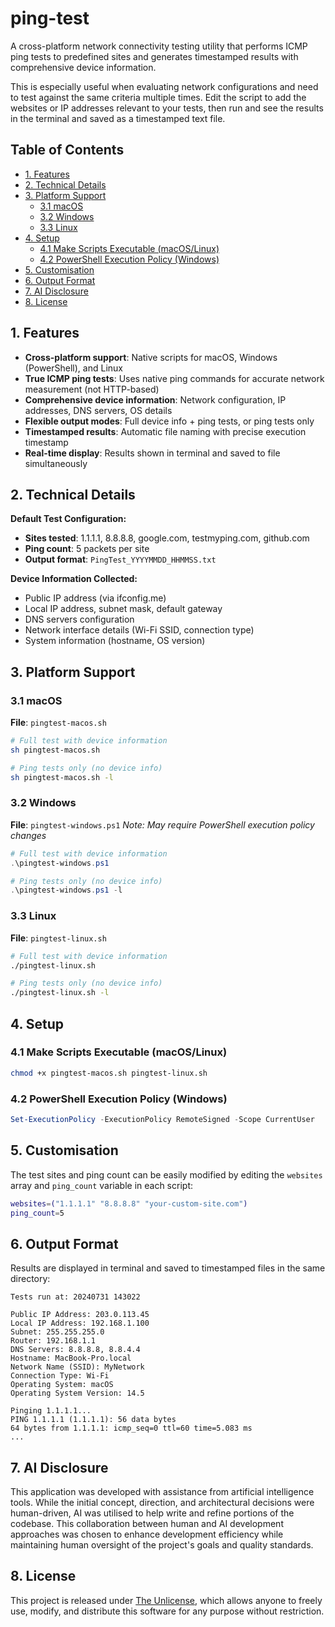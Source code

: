# ping-test

A cross-platform network connectivity testing utility that performs ICMP ping tests to predefined sites and generates timestamped results with comprehensive device information.

This is especially useful when evaluating network configurations and need to test against the same criteria multiple times. Edit the script to add the websites or IP addresses relevant to your tests, then run and see the results in the terminal and saved as a timestamped text file.

## Table of Contents

- [1. Features](#1-features)
- [2. Technical Details](#2-technical-details)
- [3. Platform Support](#3-platform-support)
  - [3.1 macOS](#31-macos)
  - [3.2 Windows](#32-windows)
  - [3.3 Linux](#33-linux)
- [4. Setup](#4-setup)
  - [4.1 Make Scripts Executable (macOS/Linux)](#41-make-scripts-executable-macoslinux)
  - [4.2 PowerShell Execution Policy (Windows)](#42-powershell-execution-policy-windows)
- [5. Customisation](#5-customisation)
- [6. Output Format](#6-output-format)
- [7. AI Disclosure](#7-ai-disclosure)
- [8. License](#8-license)

## 1. Features

- **Cross-platform support**: Native scripts for macOS, Windows (PowerShell), and Linux
- **True ICMP ping tests**: Uses native ping commands for accurate network measurement (not HTTP-based)
- **Comprehensive device information**: Network configuration, IP addresses, DNS servers, OS details
- **Flexible output modes**: Full device info + ping tests, or ping tests only
- **Timestamped results**: Automatic file naming with precise execution timestamp
- **Real-time display**: Results shown in terminal and saved to file simultaneously

## 2. Technical Details

**Default Test Configuration:**

- **Sites tested**: 1.1.1.1, 8.8.8.8, google.com, testmyping.com, github.com
- **Ping count**: 5 packets per site
- **Output format**: `PingTest_YYYYMMDD_HHMMSS.txt`

**Device Information Collected:**

- Public IP address (via ifconfig.me)
- Local IP address, subnet mask, default gateway
- DNS servers configuration
- Network interface details (Wi-Fi SSID, connection type)
- System information (hostname, OS version)

## 3. Platform Support

### 3.1 macOS

**File**: `pingtest-macos.sh`

```bash
# Full test with device information
sh pingtest-macos.sh

# Ping tests only (no device info)
sh pingtest-macos.sh -l
```

### 3.2 Windows

**File**: `pingtest-windows.ps1`
*Note: May require PowerShell execution policy changes*

```powershell
# Full test with device information
.\pingtest-windows.ps1

# Ping tests only (no device info)
.\pingtest-windows.ps1 -l
```

### 3.3 Linux

**File**: `pingtest-linux.sh`

```bash
# Full test with device information
./pingtest-linux.sh

# Ping tests only (no device info)
./pingtest-linux.sh -l
```

## 4. Setup

### 4.1 Make Scripts Executable (macOS/Linux)

```bash
chmod +x pingtest-macos.sh pingtest-linux.sh
```

### 4.2 PowerShell Execution Policy (Windows)

```powershell
Set-ExecutionPolicy -ExecutionPolicy RemoteSigned -Scope CurrentUser
```

## 5. Customisation

The test sites and ping count can be easily modified by editing the `websites` array and `ping_count` variable in each script:

```bash
websites=("1.1.1.1" "8.8.8.8" "your-custom-site.com")
ping_count=5
```

## 6. Output Format

Results are displayed in terminal and saved to timestamped files in the same directory:

```text
Tests run at: 20240731 143022

Public IP Address: 203.0.113.45
Local IP Address: 192.168.1.100
Subnet: 255.255.255.0
Router: 192.168.1.1
DNS Servers: 8.8.8.8, 8.8.4.4
Hostname: MacBook-Pro.local
Network Name (SSID): MyNetwork
Connection Type: Wi-Fi
Operating System: macOS
Operating System Version: 14.5

Pinging 1.1.1.1...
PING 1.1.1.1 (1.1.1.1): 56 data bytes
64 bytes from 1.1.1.1: icmp_seq=0 ttl=60 time=5.083 ms
...
```

## 7. AI Disclosure

This application was developed with assistance from artificial intelligence tools. While the initial concept, direction, and architectural decisions were human-driven, AI was utilised to help write and refine portions of the codebase. This collaboration between human and AI development approaches was chosen to enhance development efficiency while maintaining human oversight of the project's goals and quality standards.

## 8. License

This project is released under [The Unlicense](https://github.com/thumpa/ping-test/blob/main/LICENSE), which allows anyone to freely use, modify, and distribute this software for any purpose without restriction.

